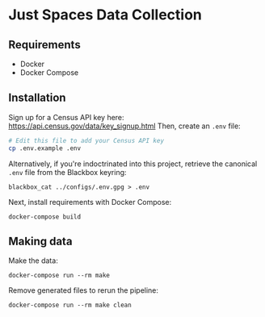 # Just Spaces Data Collection

## Requirements

- Docker
- Docker Compose

## Installation

Sign up for a Census API key here: https://api.census.gov/data/key_signup.html
Then, create an `.env` file:

```bash
# Edit this file to add your Census API key
cp .env.example .env
```

Alternatively, if you're indoctrinated into this project, retrieve the canonical
`.env` file from the Blackbox keyring:

```
blackbox_cat ../configs/.env.gpg > .env
```

Next, install requirements with Docker Compose:

```
docker-compose build
```

## Making data

Make the data:

```
docker-compose run --rm make
```

Remove generated files to rerun the pipeline:

```
docker-compose run --rm make clean
```
